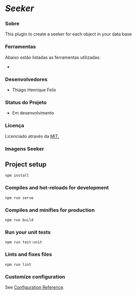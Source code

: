 # *Seeker*

### **Sobre**
This plugin to create a seeker for each object in your data base

### **Ferramentas**
Abaixo estão listadas as ferramentas utilizadas:

 - 

### **Desenvolvedores**

 - Thiago Henrique Felix

### **Status do Projeto**

 - Em desenvolvimento

### **Licença**
Licenciado através da [MIT.](https://opensource.org/licenses/GPL-3.0)

### **Imagens Seeker**


## Project setup
```
npm install
```

### Compiles and hot-reloads for development
```
npm run serve
```

### Compiles and minifies for production
```
npm run build
```

### Run your unit tests
```
npm run test:unit
```

### Lints and fixes files
```
npm run lint
```

### Customize configuration
See [Configuration Reference](https://cli.vuejs.org/config/).
